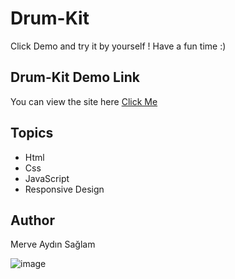 # Drum-Kit

Click Demo and try it by yourself ! Have a fun time :)

## Drum-Kit Demo Link

You can view the site here [Click Me](https://meciway.github.io/Drum-Kit/) 

## Topics

- Html
- Css
- JavaScript
- Responsive Design

## Author

Merve Aydın Sağlam

![image](https://user-images.githubusercontent.com/95505433/159378510-beb52253-fd9c-4739-a46b-378daa8c3104.png)

